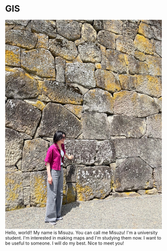 # GIS

![alt text](IMG_5036.JPG)
Hello, world!! My name is Misuzu. You can call me Misuzu! I'm a university student.  I'm interested in making maps and I'm studying them now. I want to be useful to someone. I will do my best. Nice to meet you!